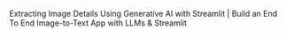Extracting Image Details Using Generative AI with Streamlit | Build an End To End Image-to-Text App with LLMs & Streamlit
